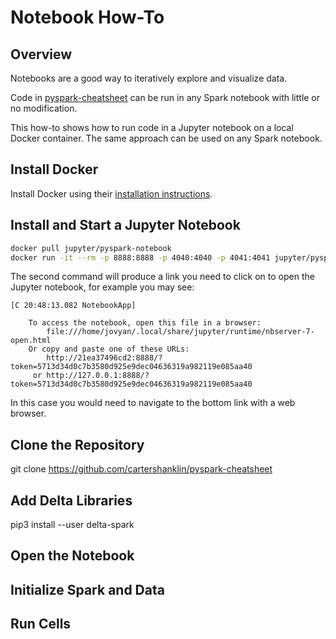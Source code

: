 Notebook How-To
===============

Overview
--------
Notebooks are a good way to iteratively explore and visualize data.

Code in [pyspark-cheatsheet](https://github.com/cartershanklin/pyspark-cheatsheet) can be run in any Spark notebook with little or no modification.

This how-to shows how to run code in a Jupyter notebook on a local Docker container. The same approach can be used on any Spark notebook.

Install Docker
--------------
Install Docker using their [installation instructions](https://docs.docker.com/get-docker/).


Install and Start a Jupyter Notebook
------------------------------------
```sh
docker pull jupyter/pyspark-notebook
docker run -it --rm -p 8888:8888 -p 4040:4040 -p 4041:4041 jupyter/pyspark-notebook
```

The second command will produce a link you need to click on to open the Jupyter notebook, for example you may see:
```
[C 20:48:13.082 NotebookApp]

    To access the notebook, open this file in a browser:
        file:///home/jovyan/.local/share/jupyter/runtime/nbserver-7-open.html
    Or copy and paste one of these URLs:
        http://21ea37496cd2:8888/?token=5713d34d0c7b3580d925e9dec04636319a982119e085aa40
     or http://127.0.0.1:8888/?token=5713d34d0c7b3580d925e9dec04636319a982119e085aa40
```

In this case you would need to navigate to the bottom link with a web browser.

Clone the Repository
--------------------
git clone https://github.com/cartershanklin/pyspark-cheatsheet


Add Delta Libraries
-------------------
pip3 install --user delta-spark


Open the Notebook
-----------------


Initialize Spark and Data
-------------------------


Run Cells
---------
